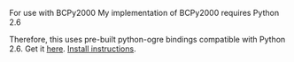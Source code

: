 For use with BCPy2000
My implementation of BCPy2000 requires Python 2.6

Therefore, this uses pre-built python-ogre bindings compatible with Python 2.6.
Get it [here](http://sourceforge.net/projects/python-ogre/files/Latest/1.6.4%20SnapShot/Python-Ogre-Core-1.6.4-r1017-py263.7z/download).
[Install instructions](http://www.cse.unr.edu/~sushil/class/381/ware/pythonOgreWin7Install.pdf).
